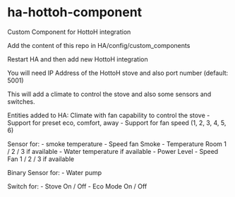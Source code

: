 # ha-hottoh-component
Custom Component for HottoH integration

Add the content of this repo in HA/config/custom_components

Restart HA and then add new HottoH integration

You will need IP Address of the HottoH stove and also port number (default: 5001)

This will add a climate to control the stove and also some sensors and switches.

Entities added to HA:
Climate with fan capability to control the stove
    - Support for preset eco, comfort, away
    - Support for fan speed (1, 2, 3, 4, 5, 6)
    
Sensor for: 
    - smoke temperature
    - Speed fan Smoke
    - Temperature Room 1 / 2 / 3 if available
    - Water temperature if available
    - Power Level
    - Speed Fan 1 / 2 / 3 if available

Binary Sensor for:
    - Water pump

Switch for:
    - Stove On / Off
    - Eco Mode On / Off